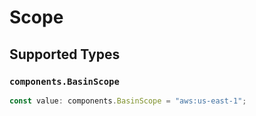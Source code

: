 # Scope


## Supported Types

### `components.BasinScope`

```typescript
const value: components.BasinScope = "aws:us-east-1";
```

